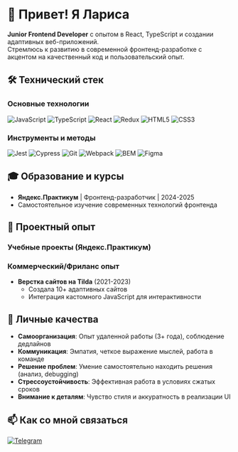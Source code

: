 # 👋 Привет! Я Лариса
**Junior Frontend Developer** с опытом в React, TypeScript и создании адаптивных веб-приложений.  
Стремлюсь к развитию в современной фронтенд-разработке с акцентом на качественный код и пользовательский опыт.

## 🛠 Технический стек
### Основные технологии
![JavaScript](https://img.shields.io/badge/-JavaScript-F7DF1E?logo=javascript&logoColor=black)
![TypeScript](https://img.shields.io/badge/-TypeScript-3178C6?logo=typescript&logoColor=white)
![React](https://img.shields.io/badge/-React-61DAFB?logo=react&logoColor=black)
![Redux](https://img.shields.io/badge/-Redux-764ABC?logo=redux&logoColor=white)
![HTML5](https://img.shields.io/badge/-HTML5-E34F26?logo=html5&logoColor=white)
![CSS3](https://img.shields.io/badge/-CSS3-1572B6?logo=css3&logoColor=white)

### Инструменты и методы
![Jest](https://img.shields.io/badge/-Jest-C21325?logo=jest&logoColor=white)
![Cypress](https://img.shields.io/badge/-Cypress-17202C?logo=cypress&logoColor=white)
![Git](https://img.shields.io/badge/-Git-F05032?logo=git&logoColor=white)
![Webpack](https://img.shields.io/badge/-Webpack-8DD6F9?logo=webpack&logoColor=black)
![BEM](https://img.shields.io/badge/BEM-Methodology-yellowgreen)
![Figma](https://img.shields.io/badge/-Figma-F24E1E?logo=figma&logoColor=white)

## 🎓 Образование и курсы
- **Яндекс.Практикум** | Фронтенд-разработчик | 2024-2025
- Самостоятельное изучение современных технологий фронтенда

## 💼 Проектный опыт

### Учебные проекты (Яндекс.Практикум)

### Коммерческий/Фриланс опыт
- **Верстка сайтов на Tilda** (2021-2023)
  - Создала 10+ адаптивных сайтов
  - Интеграция кастомного JavaScript для интерактивности

## 🌟 Личные качества
- **Самоорганизация**: Опыт удаленной работы (3+ года), соблюдение дедлайнов
- **Коммуникация**: Эмпатия, четкое выражение мыслей, работа в команде
- **Решение проблем**: Умение самостоятельно находить решения (анализ, debugging)
- **Стрессоустойчивость**: Эффективная работа в условиях сжатых сроков
- **Внимание к деталям**: Чувство стиля и аккуратность в реализации UI

## 📫 Как со мной связаться
[![Telegram](https://img.shields.io/badge/-Telegram-0088cc?style=flat&logo=telegram)](https://t.me/bsnsjwk)
